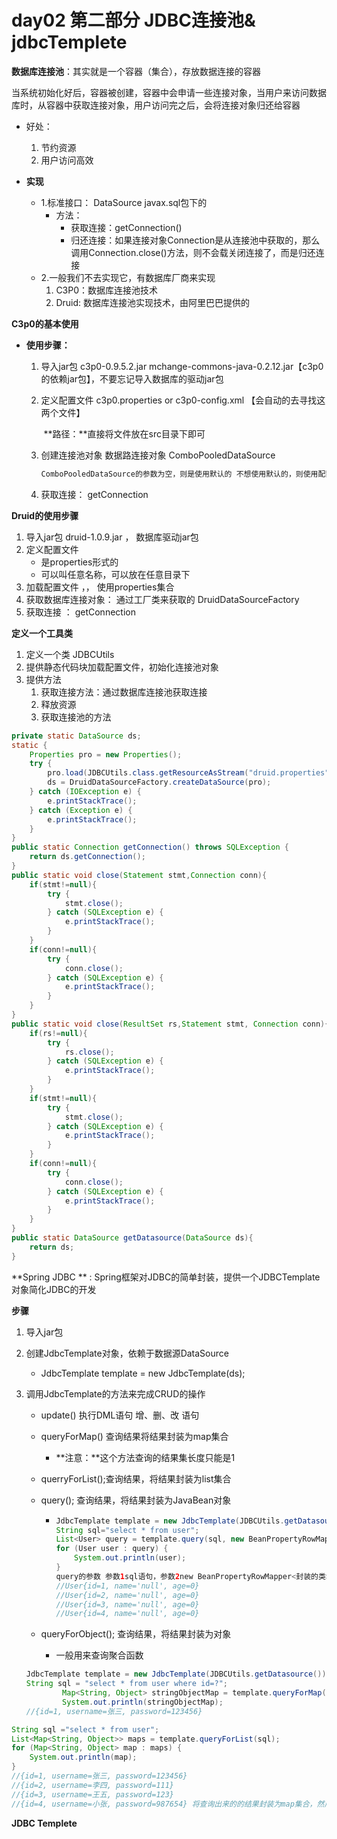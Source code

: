 # day02 第二部分  JDBC连接池& jdbcTemplete

**数据库连接池**：其实就是一个容器（集合），存放数据连接的容器

​      当系统初始化好后，容器被创建，容器中会申请一些连接对象，当用户来访问数据库时，从容器中获取连接对象，用户访问完之后，会将连接对象归还给容器

* 好处：
  1. 节约资源
  2. 用户访问高效



* **实现**
  * 1.标准接口： DataSource        javax.sql包下的
    * 方法：
      * 获取连接：getConnection()
      * 归还连接：如果连接对象Connection是从连接池中获取的，那么调用Connection.close()方法，则不会载关闭连接了，而是归还连接
  * 2.一般我们不去实现它，有数据库厂商来实现
    1. C3P0：数据库连接池技术
    2. Druid: 数据库连接池实现技术，由阿里巴巴提供的



**C3p0的基本使用**

* **使用步骤：**

  1. 导入jar包   c3p0-0.9.5.2.jar      mchange-commons-java-0.2.12.jar【c3p0的依赖jar包】，不要忘记导入数据库的驱动jar包

  2. 定义配置文件 c3p0.properties      or        c3p0-config.xml 【会自动的去寻找这两个文件】

     ​        **路径：**直接将文件放在src目录下即可

  3. 创建连接池对象     数据路连接对象  ComboPooledDataSource

     ```java
     ComboPooledDataSource的参数为空，则是使用默认的 不想使用默认的，则使用配置文件中的name  named-config name="otherc3p0"
     ```

  4. 获取连接： getConnection



**Druid的使用步骤**

1. 导入jar包         druid-1.0.9.jar   ，    数据库驱动jar包
2. 定义配置文件
   * 是properties形式的
   * 可以叫任意名称，可以放在任意目录下
3. 加载配置文件 ，， 使用properties集合  
4. 获取数据库连接对象：  通过工厂类来获取的 DruidDataSourceFactory
5. 获取连接 ：  getConnection



**定义一个工具类**

1. 定义一个类 JDBCUtils
2. 提供静态代码块加载配置文件，初始化连接池对象
3. 提供方法
   1. 获取连接方法：通过数据库连接池获取连接
   2. 释放资源
   3. 获取连接池的方法

```java
private static DataSource ds;
static {
    Properties pro = new Properties();
    try {
        pro.load(JDBCUtils.class.getResourceAsStream("druid.properties"));
        ds = DruidDataSourceFactory.createDataSource(pro);
    } catch (IOException e) {
        e.printStackTrace();
    } catch (Exception e) {
        e.printStackTrace();
    }
}
public static Connection getConnection() throws SQLException {
    return ds.getConnection();
}
public static void close(Statement stmt,Connection conn){
    if(stmt!=null){
        try {
            stmt.close();
        } catch (SQLException e) {
            e.printStackTrace();
        }
    }
    if(conn!=null){
        try {
            conn.close();
        } catch (SQLException e) {
            e.printStackTrace();
        }
    }
}
public static void close(ResultSet rs,Statement stmt, Connection conn){
    if(rs!=null){
        try {
            rs.close();
        } catch (SQLException e) {
            e.printStackTrace();
        }
    }
    if(stmt!=null){
        try {
            stmt.close();
        } catch (SQLException e) {
            e.printStackTrace();
        }
    }
    if(conn!=null){
        try {
            conn.close();
        } catch (SQLException e) {
            e.printStackTrace();
        }
    }
}
public static DataSource getDatasource(DataSource ds){
    return ds;
}
```



**Spring  JDBC **       : Spring框架对JDBC的简单封装，提供一个JDBCTemplate对象简化JDBC的开发

**步骤**

1. 导入jar包

2. 创建JdbcTemplate对象，依赖于数据源DataSource

   * JdbcTemplate  template  =  new JdbcTemplate(ds);

3. 调用JdbcTemplate的方法来完成CRUD的操作

   * update()  执行DML语句    增、删、改 语句

   * queryForMap() 查询结果将结果封装为map集合

     * **注意：**这个方法查询的结果集长度只能是1

   * querryForList();查询结果，将结果封装为list集合

   * query(); 查询结果，将结果封装为JavaBean对象

     * ```java
       JdbcTemplate template = new JdbcTemplate(JDBCUtils.getDatasource());
       String sql="select * from user";
       List<User> query = template.query(sql, new BeanPropertyRowMapper<User>(User.class));
       for (User user : query) {
           System.out.println(user);
       }
       query的参数 参数1sql语句，参数2new BeanPropertyRowMapper<封装的类>(User.class/封装的类的字节码文件)
       //User{id=1, name='null', age=0}
       //User{id=2, name='null', age=0}
       //User{id=3, name='null', age=0}
       //User{id=4, name='null', age=0}
       ```

   * queryForObject(); 查询结果，将结果封装为对象

     * 一般用来查询聚合函数

   ```java
   JdbcTemplate template = new JdbcTemplate(JDBCUtils.getDatasource());
   String sql = "select * from user where id=?";
           Map<String, Object> stringObjectMap = template.queryForMap(sql, 1);
           System.out.println(stringObjectMap);
   //{id=1, username=张三, password=123456}
   ```



```java
String sql ="select * from user";
List<Map<String, Object>> maps = template.queryForList(sql);
for (Map<String, Object> map : maps) {
    System.out.println(map);
}
//{id=1, username=张三, password=123456}
//{id=2, username=李四, password=111}
//{id=3, username=王五, password=123}
//{id=4, username=小张, password=987654} 将查询出来的的结果封装为map集合，然后加载进list集合中
```

**JDBC Templete**